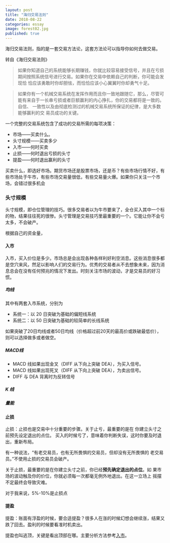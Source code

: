 ```yaml
---
layout: post
title: "海归交易法则"
date: 2018-08-22
categories: essay
image: forest02.jpg
published: true
---
```


海归交易法则，指的是一套交易方法论，这套方法论可以指导你如何去做交易。

转自《海归交易法则》

> 如果你知道自己的系统能够长期赚钱，你就比较容易接受信号，并且在亏损
期间按照系统信号进行交易。如果你在交易中依赖自己的判断，你可能会发现恰
恰应该勇敢时你却胆怯，而恰恰应该小心翼翼时你却勇气十足。

> 如果你有一个机械交易系统在发挥作用而且你一致地跟随它，那么，尽管可
能有来自于一长串亏损或者巨额赢利的内心挣扎，你的交易都将是一致的。自信、
一致性以及由彻底检测过的机械交易系统所保证的纪律，是大多数能够赢利的交
易员成功的关键。

一个完整的交易系统包含了成功的交易所需的每项决策：

* 市场——买卖什么。
* 头寸规模——买卖多少
* 入市——何时买卖
* 止损——何时退出亏损的头寸
* 提盈——何时退出赢利的头寸

买卖什么，即选好市场。期货市场还是股票市场，还是币？有些市场行情不好，有些市场处于牛市，有些市场交易量很低，有些交易量火爆。如果你只关注一个市场，会错过很多机会

### 头寸规模

头寸规模，即仓位管理的技巧。很多交易者以为牛市要来了，全仓买入其中一个标的物，结果往往死的很惨。头寸管理是交易技巧里最重要的一个。它能让你不会亏太多，不会破产。

根据自己的资金量，

#### 入市
入市，买入价位是多少。市场总是会出现各种各样利好利空消息。这些消息很多都是空穴来风，然足以影响人们的交易行为。优秀的交易者从不去想象未来，因为消息总会在没有任何预兆的情况下发出。时刻关注市场的波动，才是交易员的好习惯。

##### 均线
其中有两套入市系统，分别为

* 系统一：以 20 日突破为基础的偏短线系统
* 系统二：以 50 日突破为基础的较简单的长线系统 

如果突破了20日均线或者50日均线（价格超过前20天的最高价或跌破最低价），则可以选择做多或者做空。

##### MACD线
* MACD 线如果出现金叉（DIFF 从下向上突破 DEA），为买入信号。
* MACD 线如果出现死叉（DIFF 从下向上突破 DEA），为卖出信号。
* DIFF 与 DEA 背离时为反转信号 

##### K 线

##### 量能

#### 止损
止损：止损也是交易中十分重要的步骤。关于止亏，最重要的是在
你建立头寸之前预先设定退出的点位。 买入的时候亏了，意味着你判断失误，这时你要及时退出，重新布局。

有一种说法，“有老交易员，也有无所畏惧的交易员，但却没有无所畏惧的
老交易员。”不使用止损的交易员会破产。 

关于止损，最重要的是在你建立头寸之前，你已经**预先确定退出的点位**。如
果市场的波动触及你的价位，你就必须每一次都毫无例外地退出。在这一立场上
摇摆不定最终会导致灾难。 

对于我来说，5%-10%是止损点

#### 提盈
提盈：账面有浮盈的时候，要合适提盈？很多人在涨的时候幻想会继续涨，结果又跌了回去。盈利的时候要看准时机卖出。

提盈也叫逃顶，关键是看出顶部在哪。主要分析方法参考[入市](入市)。

